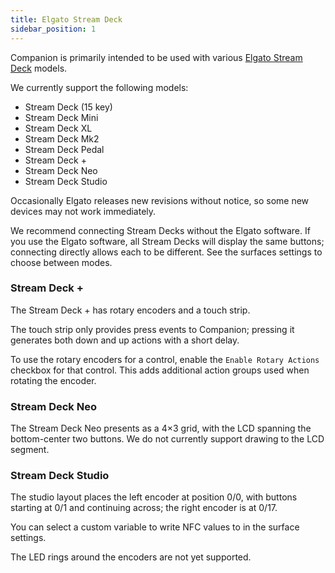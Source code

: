 ```yaml
---
title: Elgato Stream Deck
sidebar_position: 1
---
```


Companion is primarily intended to be used with various [Elgato Stream Deck](https://www.elgato.com/en/stream-deck) models.

We currently support the following models:

- Stream Deck (15 key)
- Stream Deck Mini
- Stream Deck XL
- Stream Deck Mk2
- Stream Deck Pedal
- Stream Deck +
- Stream Deck Neo
- Stream Deck Studio

Occasionally Elgato releases new revisions without notice, so some new devices may not work immediately.

We recommend connecting Stream Decks without the Elgato software. If you use the Elgato software, all Stream Decks will display the same buttons; connecting directly allows each to be different. See the surfaces settings to choose between modes.

### Stream Deck +

The Stream Deck + has rotary encoders and a touch strip.

The touch strip only provides press events to Companion; pressing it generates both down and up actions with a short delay.

To use the rotary encoders for a control, enable the `Enable Rotary Actions` checkbox for that control. This adds additional action groups used when rotating the encoder.

### Stream Deck Neo

The Stream Deck Neo presents as a 4×3 grid, with the LCD spanning the bottom-center two buttons. We do not currently support drawing to the LCD segment.

### Stream Deck Studio

The studio layout places the left encoder at position 0/0, with buttons starting at 0/1 and continuing across; the right encoder is at 0/17.

You can select a custom variable to write NFC values to in the surface settings.

The LED rings around the encoders are not yet supported.
